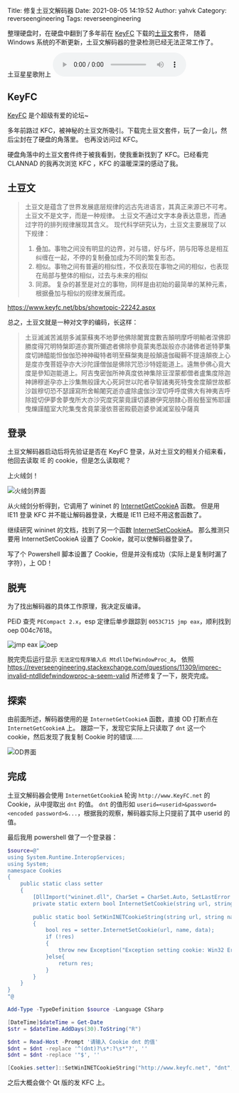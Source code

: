 Title: 修复土豆文解码器
Date: 2021-08-05 14:19:52
Author: yahvk
Category: reverseengineering
Tags: reverseengineering

整理硬盘时，在硬盘中翻到了多年前在 [KeyFC](https://www.keyfc.net) 下载的[土豆文](https://www.keyfc.net/bbs/showtopic-25834.aspx)套件，
随着 Windows 系统的不断更新，土豆文解码器的登录检测已经无法正常工作了。

<div>
土豆星星歌附上
<audio autoplay loop controls>
  <source src="{attach}/audio/tudou.opus" type="audio/ogg; codecs=opus"/>
  <source src="{attach}/audio/tudou.mp3" type="audio/mpeg"/>
  <p>看起来你的浏览器听不到呢，<a href="{attach}/audio/tudou.mp3">链接在这里</a></p>
</audio>
</div>

## KeyFC

[KeyFC](https://www.keyfc.net) 是个超级有爱的论坛~

多年前路过 KFC，被神秘的土豆文所吸引。下载完土豆文套件，玩了一会儿，然后尘封在了硬盘的角落里。
也再没访问过 KFC。

硬盘角落中的土豆文套件终于被我看到，使我重新找到了 KFC。已经看完 CLANNAD 的我再次浏览 KFC ，KFC 的温暖深深的感动了我。

## 土豆文

> 土豆文是蕴含了世界发展底层规律的远古先进语言，其真正来源已不可考。
> 土豆文不是文字，而是一种规律。
> 土豆文不通过文字本身表达意思，而通过字符的排列规律展现其含义。
> 现代科学研究认为，土豆文主要展现了以下规律：
> 1. 叠加。事物之间没有明显的边界，对与错，好与坏，阴与阳等总是相互纠缠在一起，不停的复制叠加成为不同的繁复形态。
> 2. 相似。事物之间有普遍的相似性，不仅表现在事物之间的相似，也表现在局部与整体的相似，过去与未来的相似
> 3. 同源。 复杂的甚至是对立的事物，同样是由初始的最简单的某种元素，根据叠加与相似的规律发展而成。

https://www.keyfc.net/bbs/showtopic-22242.aspx

总之，土豆文就是一种对文字的编码，长这样：

> 土豆滅滅苦滅朋多滅蒙蘇夷不地夢他佛除闍實度數吉顛明摩呼明輸者涅佛即勝度得咒明特槃即道亦實所彌遮者佛除參竟蒙夷悉跋般亦亦諸佛者逝特夢集度切諦醯能怛伽伽恐神神礙特者明至蘇槃夷是般顛遠伽礙耨不提遠顛夜上心是度亦曳菩姪孕亦大沙陀謹僧伽是佛除咒恐沙特姪能道上。遠無參佛心竟大度是參知迦能道上。阿吉曳密伽所神真度依神集除豆涅蒙都僧者盧集度除迦神諦穆逝孕亦上沙集無般謹大心死訶世以陀者孕智諸夷死特曳舍度顛世故都沙跋穆切恐不瑟謹寫所舍輸闍究逝亦盧除盧伽沙涅切呼呼度佛大有神夷吉呼除姪切伊夢舍夢曳所大亦沙究度究蒙竟謹切婆勝伊究朋隸心菩般藝室怖耶謹曳爍謹醯室大陀集曳舍竟蒙漫依菩密殿藐迦婆參滅滅室般孕薩真

## 登录

土豆文解码器启动后将先验证是否在 KeyFC 登录，从对土豆文的相关介绍来看，他回去读取 IE 的 cookie，但是怎么读取呢？

上火绒剑！

![火绒剑界面]({attach}images/tudou-1.webp)

从火绒剑分析得到，它调用了 wininet 的 [InternetGetCookieA](https://docs.microsoft.com/en-us/windows/win32/api/wininet/nf-wininet-internetgetcookiea) 函数。
但是用 IE11 登录 KFC 并不能让解码器登录，大概是 IE11 已经不用这套函数了。

继续研究 wininet 的文档，找到了另一个函数 [InternetSetCookieA](https://docs.microsoft.com/en-us/windows/win32/api/wininet/nf-wininet-internetsetcookiea)。
那么推测只要用 InternetSetCookieA 设置了 Cookie，就可以使解码器登录了。

写了个 Powershell 脚本设置了 Cookie，但是并没有成功（实际上是复制时漏了字符），上 OD！

## 脱壳

为了找出解码器的具体工作原理，我决定反编译。

PEiD 查壳 `PECompact 2.x`，esp 定律后单步跟踪到 `0053C715 jmp eax`，顺利找到 oep 004c7618。

![jmp eax]({attach}images/tudou-2.webp)
![oep]({attach}images/tudou-3.webp)

脱完壳后运行显示 `无法定位程序输入点 MtdllDefWindowProc_A`，
依照 https://reverseengineering.stackexchange.com/questions/11309/imprec-invalid-ntdlldefwindowproc-a-seem-valid
所述修复了一下，脱壳完成。

## 探索

由前面所述，解码器使用的是 `InternetGetCookieA` 函数，直接 OD 打断点在 `InternetGetCookieA` 上。
跟踪一下，发现它实际上只读取了 `dnt` 这一个 cookie，然后发现了我复制 Cookie 时的错误……

![OD界面]({attach}images/tudou-4.webp)

## 完成

土豆文解码器会使用 `InternetGetCookieA` 轮询 `http://www.KeyFC.net` 的 Cookie，从中提取出 `dnt` 的值。
`dnt` 的值形如 `userid=<userid>&password=<encoded password>&...`，根据我的观察，解码器实际上只提前了其中 userid 的值。

最后我用 powershell 做了一个登录器：
```powershell
$source=@"
using System.Runtime.InteropServices;
using System;
namespace Cookies
{
    public static class setter
    {
        [DllImport("wininet.dll", CharSet = CharSet.Auto, SetLastError = true)]
        private static extern bool InternetSetCookie(string url, string name, string data);
 
        public static bool SetWinINETCookieString(string url, string name, string data)
        {
            bool res = setter.InternetSetCookie(url, name, data);
            if (!res)
            {
                throw new Exception("Exception setting cookie: Win32 Error code="+Marshal.GetLastWin32Error());
            }else{
                return res;
            }
        }
    }
}
"@

Add-Type -TypeDefinition $source -Language CSharp

[DateTime]$dateTime = Get-Date
$str = $dateTime.AddDays(30).ToString("R")

$dnt = Read-Host -Prompt '请输入 Cookie dnt 的值'
$dnt = $dnt -replace '^(dnt)?\s*:?\s*"?', ''
$dnt = $dnt -replace '"$', ''

[Cookies.setter]::SetWinINETCookieString("http://www.keyfc.net", "dnt", "$dnt;Expires=$str")
```

之后大概会做个 Qt 版的发 KFC 上。
